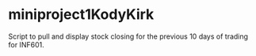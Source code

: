 # miniproject1KodyKirk
Script to pull and display stock closing for the previous 10 days of trading for INF601.
